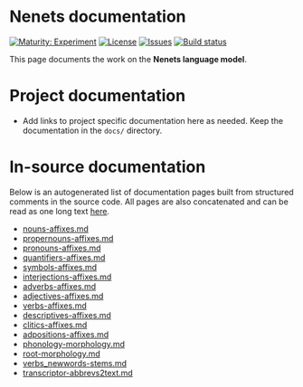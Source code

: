 # Nenets documentation

[![Maturity: Experiment](https://img.shields.io/badge/Maturity-Experiment-black.svg)](https://giellalt.github.io/MaturityClassification.html)
[![License](https://img.shields.io/github/license/giellalt/lang-yrk)](https://raw.githubusercontent.com/giellalt/lang-yrk/develop/LICENSE)
[![Issues](https://img.shields.io/github/issues/giellalt/lang-yrk)](https://github.com/giellalt/lang-yrk/issues)
[![Build status](https://github.com/giellalt/lang-yrk/workflows/Speller%20CI+CD/badge.svg)](https://github.com/giellalt/lang-yrk/actions)

This page documents the work on the **Nenets language model**. 

# Project documentation

* Add links to project specific documentation here as needed. Keep the documentation in the `docs/` directory.

# In-source documentation

Below is an autogenerated list of documentation pages built from structured comments in the source code. All pages are also concatenated and can be read as one long text [here](yrk.md).
* [nouns-affixes.md](nouns-affixes.md)
* [propernouns-affixes.md](propernouns-affixes.md)
* [pronouns-affixes.md](pronouns-affixes.md)
* [quantifiers-affixes.md](quantifiers-affixes.md)
* [symbols-affixes.md](symbols-affixes.md)
* [interjections-affixes.md](interjections-affixes.md)
* [adverbs-affixes.md](adverbs-affixes.md)
* [adjectives-affixes.md](adjectives-affixes.md)
* [verbs-affixes.md](verbs-affixes.md)
* [descriptives-affixes.md](descriptives-affixes.md)
* [clitics-affixes.md](clitics-affixes.md)
* [adpositions-affixes.md](adpositions-affixes.md)
* [phonology-morphology.md](phonology-morphology.md)
* [root-morphology.md](root-morphology.md)
* [verbs_newwords-stems.md](verbs_newwords-stems.md)
* [transcriptor-abbrevs2text.md](transcriptor-abbrevs2text.md)
